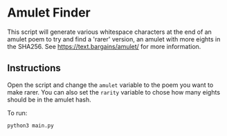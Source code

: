 Amulet Finder
===

This script will generate various whitespace characters at the end of an amulet poem to try and find a 'rarer' version, an amulet with more eights in the SHA256.
See https://text.bargains/amulet/ for more information.

Instructions
---
Open the script and change the `amulet` variable to the poem you want to make rarer. You can also set the `rarity` variable to chose how many eights should be in the amulet hash.

To run:
```
python3 main.py
```
